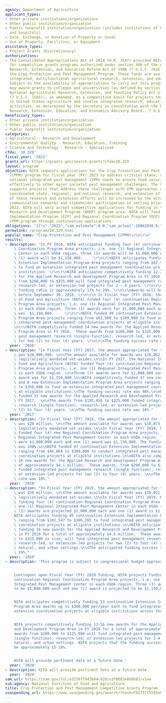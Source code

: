 ```yaml
---
agency: Department of Agriculture
applicant_types:
- Other private institutions/organizations
- Other public institution/organization
- Public nonprofit institution/organization (includes institutions of higher education
  and hospitals)
- Sale, Exchange, or Donation of Property or Goods
- Use of Property, Facilities, or Equipment
assistance_types:
- Project Grants (Discretionary)
authorizations:
- The Consolidated Appropriations Act of 2014 (H.R. 3547) provided NIFA with funding
  for competitive grants programs authorized under section 406 of the Agricultural
  Research, Extension, and Education Reform Act of 1998 (7 U.S.C. 7626), including
  the Crop Protection and Pest Management Program. These funds are available to support
  integrated, multifunctional agricultural research, extension, and education activities.
  Subject to the availability of appropriations to carry out this program, the Secretary
  may award grants to colleges and universities (as defined by section 1404 of the
  National Agricultural Research, Extension, and Teaching Policy Act of 1977 (NARETPA)
  (7 U.S.C. 3103)), as amended, on a competitive basis for projects that address priorities
  in United States agriculture and involve integrated research, education, and extension
  activities, as determined by the Secretary in consultation with the National Agricultural
  Research, Extension, Education, and Economics Advisory Board.. 7 U.S.C. &sect; 7626.
beneficiary_types:
- Other private institution/organization
- Other public institution/organization
- Public nonprofit institution/organization
categories:
- Agricultural - Research and Development
- Environmental Quality - Research, Education, Training
- Science and Technology - Research - Specialized
cfda: '10.329'
fiscal_year: '2022'
grants_url: https://grants.gov/search-grants?cfda=10.329
layout: program
objective: NIFA requests applications for the Crop Protection and Pest Management
  (CPPM) program for fiscal year (FY) 2023 to address critical state, regional and
  national integrated pest management (IPM) needs to ensure food security and respond
  effectively to other major societal pest management challenges. The CPPM program
  supports projects that address these challenges with IPM approaches developed by
  coordinated state, regional, and national research, and extension efforts. The impact
  of these research and extension efforts will be increased by the establishment of
  communication networks and stakeholder participation in setting priorities. In FY
  2023, NIFA will only accept competitive applications for funding in the Applied
  Research and Development Program (ARDP) program area. NIFA will fund current Extension
  Implementation Program (EIP) and Regional Coordination Program (RCP) areas of the
  CPPM program through continuation applications.
obligations: '[{"x":"2022","sam_estimate":0.0,"sam_actual":19962838.0,"usa_spending_actual":18803550.34},{"x":"2023","sam_estimate":19962838.0,"sam_actual":0.0,"usa_spending_actual":19159365.4},{"x":"2024","sam_estimate":19942077.0,"sam_actual":0.0,"usa_spending_actual":19583814.05}]'
permalink: /program/10.329.html
popular_name: "Crop Protection and Pest Management (CPPM)\r\n\r\n"
results:
- description: "In FY 2016, NIFA anticipates funding four (4) continuation Regional\
    \ Coordination Program Area projects; i.e. one (1) Regional Integrated Pest Management\
    \ Center in each USDA region; three (3) awards will be $1,000,000 each and one\
    \ (1) award will be $1,150,000.     \r\n\r\nNIFA anticipates funding 49 continuation\
    \ Extension Implementation Program Area projects ranging from $62,500 to $289,000\
    \ to fund an extension integrated pest management coordination project at eligible\
    \ institutions. \r\n\r\nNIFA anticipates competitively funding 12-20 new awards\
    \ for the Applied Research and Development Program Area in FY 2016.  These awards\
    \ from $200,000 to $325,000 will fund integrated pest management research (single-function),\
    \ research-led, or extension-led projects for 2 – 4 years. \r\n\r\nThe anticipated\
    \ funding ratio is approximately 17% to 28%. \r\n\r\nAwards will be made on or\
    \ before September 30, 2016. \r\n\r\n In Fiscal Year (FY) 2016, the National Institute\
    \ of Food and Agriculture (NIFA) funded four (4) continuation Regional Coordination\
    \ Program Area projects; i.e. one (1) Regional Integrated Pest Management Center\
    \ in each USDA region. Three (3) awards were for $1,000,000 each and one (1) award\
    \ was  $1,150,000.     \r\n\r\nNIFA funded 49 continuation Extension Implementation\
    \ Program Area projects ranging from $62,500 to $289,000 to fund an extension\
    \ integrated pest management coordination projects at eligible institutions. \r\
    \n\r\nNIFA competitively funded 14 new awards for the Applied Research and Development\
    \ Program Area in FY 2016.  These awards from $200,000 to $325,000 funded integrated\
    \ pest management research (single-function), research-led, or extension-led projects\
    \ for two (2) to four (4) years. \r\n\r\nThe funding success rate was 20%."
  year: '2016'
- description: "In Fiscal Year (FY) 2017, the amount appropriated for this Program\
    \ was $20,000,000. \n\nThe amount available for awards was $18,862,054, after\
    \ legislatively mandated set-asides.\n\nIn FY 2017, the National Institute of\
    \ Food and Agriculture (NIFA) funded four (4) continuation Regional Coordination\
    \ Program Area projects; i.e. one (1) Regional Integrated Pest Management Center\
    \ in each USDA region. \n\nThree (3) awards were for $1,000,000 each and one (1)\
    \ award was for $1,150,000.\n\nNIFA competitively funded 47 new continuations\
    \ and 6 new Extension Implementation Program Area projects ranging from $67,800\
    \ to $358,000 to fund an extension integrated pest management coordination projects\
    \ at eligible institutions.\nThe funding success rate was 98%.\n\nNIFA competitively\
    \ funded 15 new awards for the Applied Research and Development Program Area in\
    \ FY 2017.  \n\nThe awards from $195,456 to $325,000 funded integrated pest management\
    \ research (single-function), research-led, or extension-led projects for two\
    \ (2) to four (4) years. \n\nThe funding success rate was 16%."
  year: '2017'
- description: "In Fiscal Year (FY) 2018, the amount appropriated for this Program\
    \ was $20 million. \n\nThe amount available for awards was $19,073,683, after\
    \ legislatively mandated set-asides.\n\nIn Fiscal Year (FY) 2018, NIFA competitively\
    \ funded four (4) new Regional Coordination Program Area projects, i.e. one (1)\
    \ Regional Integrated Pest Management Center in each USDA region. Three (3) awards\
    \ were $1,000,000 each and one (1) award was $1,150,000. The funding success rate\
    \ was 100%.\n\nNIFA funded 47 continuation Extension Implementation Program Area\
    \ ranging from $94,864 to $300,000 to conduct integrated pest management extension\
    \ coordination projects at eligible institutions.\n\nNIFA also competitively funded\
    \ 16 new awards for the Applied Research and Development Program Area for a total\
    \ of approximately $4.1 million.  These awards, from $200,000 to $325,000 in size,\
    \ funded integrated pest management research (single-function), research-led,\
    \ or extension-led projects for two (2) to four (4) years. \n\nThe funding success\
    \ rate was 19%."
  year: '2018'
- description: "In Fiscal Year (FY) 2019, the amount appropriated for this Program\
    \ was $20 million. \n\nThe amount available for awards was $19,021,619, after\
    \ legislatively mandated set-asides.\n\nIn Fiscal Year (FY) 2019, NIFA anticipates\
    \ funding four (4) continuation Regional Coordination Program Area projects, i.e.\
    \ one (1) Regional Integrated Pest Management Center in each USDA region. Three\
    \ (3) awards are projected $1,000,000 each and one (1) award is $1,150,000.\n\n\
    NIFA anticipates funding 45 continuation Extension Implementation Program Area\
    \ ranging from $102,547 to $306,265 to fund integrated pest management extension\
    \ coordination projects at eligible institutions.\n\nNIFA anticipates competitively\
    \ funding 16 new awards for the Applied Research and Development Program Area\
    \ in FY 2019 for a total of approximately $4.5 million.  These awards, from $200,000\
    \ to $325,000 in size, will fund integrated pest management research (single-function),\
    \ research-led, or extension-led projects for two (2) to four (4) years in agricultural,\
    \ natural, and urban settings.\n\nThe anticipated funding success rate is approximately\
    \ 19%."
  year: '2019'
- description: 'This program is subject to congressional budget approval for FY 2020.


    Contingent upon Fiscal Year (FY) 2020 funding, NIFA projects funding four (4)
    continuation Regional Coordination Program Area projects, i.e. one (1) Regional
    Integrated Pest Management Center in each USDA region. Three (3) awards are projected
    to be $1,000,000 each and one (1) award is projected to be $1,150,000.


    NIFA anticipates competitively funding 53 continuation Extension Implementation
    Program Area awards up to $300,000 per/year each to fund integrated pest management
    extension coordination projects at eligible institutions across the U.S.


    NIFA projects competitively funding 13-16 new awards for the Applied Research
    and Development Program Area in FY 2020 for a total of approximately $4.1 million.  These
    awards from $200,000 to $325,000 will fund integrated pest management research
    (single-function), research-led, or extension-led projects for 2-4 years in agricultural,
    natural, and urban settings. NIFA projects that the funding success rate will
    be approximately 15-18%.


    NIFA will provide pertinent data at a future date.'
  year: '2020'
- description: NIFA will provide pertinent data at a future date.
  year: '2024'
sam_url: https://sam.gov/fal/e32307f943b84c928ce3f0083e868b83/view
sub-agency: National Institute of Food and Agriculture
title: Crop Protection and Pest Management Competitive Grants Program
usaspending_url: https://www.usaspending.gov/search/?hash=f9173ff5593ab5cc348f53dd285cfce8
---
```

